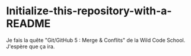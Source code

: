 # Initialize-this-repository-with-a-README
Je fais la quête "Git/GitHub 5 : Merge & Conflits" de la Wild Code School. J'espère que ça ira.
